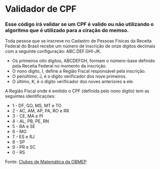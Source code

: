 # Validador de CPF

### Esse código irá validar se um CPF é valido ou não utilizando o algoritmo que é utilizado para a ciração do memso.

Toda pessoa que se inscreve no Cadastro de Pessoas Físicas da Receita Federal do Brasil recebe um número de inscrição de onze dígitos decimais com a seguinte configuração: ABC.DEF.GHI-JK.

- Os primeiros oito dígitos, ABCDEFGH, formam o número-base definido pela Receita Federal no momento da inscrição.
- O nono dígito, I, define a Região Fiscal responsável pela inscrição.
- O penúltimo, J, é o dígito verificador dos nove primeiros.
- O último, K, é o dígito verificador dos noves anteriores a ele.

A Região Fiscal onde é emitido o CPF (definida pelo nono dígito) tem as seguintes identificações:

- 1 - DF, GO, MS, MT e TO
- 2 - AC, AM, AP, PA, RO e RR
- 3 - CE, MA e PI
- 4 - AL, PB, PE, RN
- 5 - BA e SE
- 6 - MG
- 7 - ES e RJ
- 8 - SP
- 9 - PR e SC
- 0 - RS

Fonte: [Clubes de Matemática da OBMEP](http://clubes.obmep.org.br/blog/a-matematica-nos-documentos-a-matematica-dos-cpfs/#:~:text=Os%20primeiros%20oito%20d%C3%ADgitos%2C%20ABCDEFGH,dos%20noves%20anteriores%20a%20ele.)
